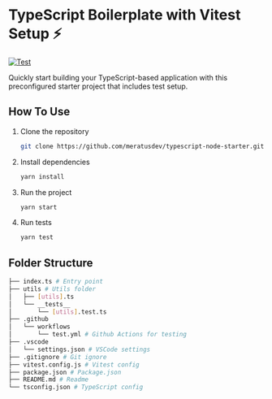 # TypeScript Boilerplate with Vitest Setup ⚡

[![Test](https://github.com/meratusdev/typescript-node-starter/actions/workflows/test.yml/badge.svg)](https://github.com/meratusdev/typescript-node-starter/actions/workflows/test.yml)

Quickly start building your TypeScript-based application with this preconfigured starter project that includes test setup.

## How To Use

1. Clone the repository

   ```bash
   git clone https://github.com/meratusdev/typescript-node-starter.git
   ```

2. Install dependencies

   ```bash
   yarn install
   ```

3. Run the project

   ```bash
   yarn start
   ```

4. Run tests

   ```bash
   yarn test
   ```

## Folder Structure

```bash
├── index.ts # Entry point
├── utils # Utils folder
│   ├── [utils].ts
│   └── __tests__
│       └── [utils].test.ts
├── .github
│   └── workflows
│       └── test.yml # Github Actions for testing
├── .vscode
│   └── settings.json # VSCode settings
├── .gitignore # Git ignore
├── vitest.config.js # Vitest config
├── package.json # Package.json
├── README.md # Readme
└── tsconfig.json # TypeScript config
```
